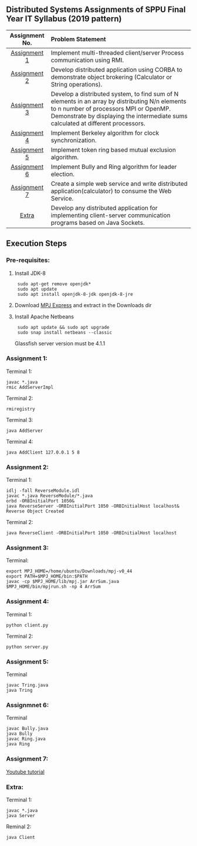 
## Distributed Systems Assignments of SPPU Final Year IT Syllabus (2019 pattern)


| Assignment No. | Problem Statement  |
| :--------------:  | :-------------- |
|[Assignment 1](Assign1)| Implement multi-threaded client/server Process communication using RMI.| 
|[Assignment 2](Assign2)| Develop distributed application using CORBA to demonstrate object brokering (Calculator or String operations).|
|[Assignment 3](Assign3)| Develop a distributed system, to find sum of N elements in an array by distributing N/n elements to n number of processors MPI or OpenMP. Demonstrate by displaying the intermediate sums calculated at different processors. |
|[Assignment 4](Assign4)| Implement Berkeley algorithm for clock synchronization.|
|[Assignment 5](Assign5)| Implement token ring based mutual exclusion algorithm.|
|[Assignment 6](Assign6)| Implement Bully and Ring algorithm for leader election.|
|[Assignment 7](Assign7)| Create a simple web service and write distributed application(calculator) to consume the Web Service.|
|[Extra](Sockets)| Develop any distributed application for implementing client-server communication programs based on Java Sockets.|

## Execution Steps


### Pre-requisites:

1. Install JDK-8

        sudo apt-get remove openjdk*
        sudo apt update
        sudo apt install openjdk-8-jdk openjdk-8-jre
    
2. Download [MPJ Express](https://sourceforge.net/projects/mpjexpress/files/releases/mpj-v0_44.tar.gz/download) and extract in the Downloads dir         
 
 3. Install Apache Netbeans
            
         sudo apt update && sudo apt upgrade
         sudo snap install netbeans --classic
     Glassfish server version must be 4.1.1
    
    


### Assignment 1:

Terminal 1:

    javac *.java
    rmic AddServerImpl

Terminal 2:

    rmiregistry

Terminal 3:

    java AddServer

Terminal 4:

    java AddClient 127.0.0.1 5 8

### Assignment 2:

Terminal 1:

    idlj -fall ReverseModule.idl
    javac *.java ReverseModule/*.java
    orbd -ORBInitialPort 1050&
    java ReverseServer -ORBInitialPort 1050 -ORBInitialHost localhost&
    Reverse Object Created

Terminal 2:

    java ReverseClient -ORBInitialPort 1050 -ORBInitialHost localhost

### Assignment 3:

Terminal:

    export MPJ_HOME=/home/ubuntu/Downloads/mpj-v0_44
    export PATH=$MPJ_HOME/bin:$PATH
    javac -cp $MPJ_HOME/lib/mpj.jar ArrSum.java
    $MPJ_HOME/bin/mpjrun.sh -np 4 ArrSum

### Assignment 4:

Terminal 1:

    python client.py


Terminal 2:

    python server.py

### Assignment 5:

Terminal

    javac Tring.java
    java Tring

### Assignmnet 6:

Terminal

    javac Bully.java
    java Bully
    javac Ring.java
    java Ring
    
### Assignment 7:

   [Youtube tutorial](https://www.youtube.com/watch?v=0z-HvSfr-M4)
    
### Extra:

Terminal 1:

    javac *.java
    java Server
 Reminal 2:
 
    java Client
    
    
